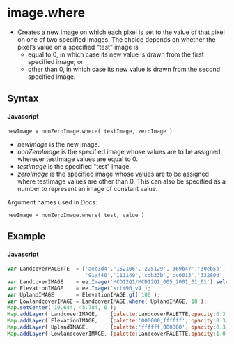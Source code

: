# image.where
- Creates a new image on which each pixel is set to the value of that pixel on one of two specified images.  The choice depends on whether the pixel’s value on a specified “test” image is	
    - equal to 0, in which case its new value is drawn from the first specified image; or
    - other than 0, in which case its new value is drawn from the second specified image.

## Syntax

#### Javascript
```
newImage = nonZeroImage.where( testImage, zeroImage ) 
```

- *newImage* is the new image.
- *nonZeroImage* is the specified image whose values are to be assigned wherever testImage values are equal to 0.  
- *testImage* is the specified "test" image.
- *zeroImage* is the specified image whose values are to be assigned where testImage values are other than 0.  This can also be specified as a number to represent an image of constant value.


Argument names used in Docs:
```
newImage = nonZeroImage.where( test, value ) 
```

## Example

#### Javascript
```javascript
var LandcoverPALETTE  = ['aec3d4','152106','225129','369b47','30eb5b','387242','6a2325','c3aa69','b76031','d9903d',
                         '91af40','111149','cdb33b','cc0013','33280d','d7cdcc','f7e084','6f6f6f','000000'].join(',');
var LandcoverIMAGE    = ee.Image('MCD12Q1/MCD12Q1_005_2001_01_01').select('Land_Cover_Type_1');
var ElevationIMAGE    = ee.Image('srtm90_v4');
var UplandIMAGE       = ElevationIMAGE.gt( 100 );
var LowlandcoverIMAGE = LandcoverIMAGE.where( UplandIMAGE, 18 );
Map.setCenter( 19.644, 45.784, 6 );
Map.addLayer( LandcoverIMAGE,    {palette:LandcoverPALETTE,opacity:0.3, min:0, max:18  }, 'Landcover'         );
Map.addLayer( ElevationIMAGE,    {palette:'000000,ffffff', opacity:0.3, min:0, max:1000}, 'Elevation'         );
Map.addLayer( UplandIMAGE,       {palette:'ffffff,000000', opacity:0.3, min:0, max:1,  }, 'Uplands'           );
Map.addLayer( LowlandcoverIMAGE, {palette:LandcoverPALETTE,opacity:1.0, min:0, max:18  }, 'Lowland Landcover' );
```

